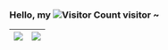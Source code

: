 ### Hello, my ![Visitor Count](https://profile-counter.glitch.me/Christmas/count.svg) visitor ~

| <a><img align="center" src="https://github-readme-stats.vercel.app/api?username=Linyxxxxx&show_icons=true&include_all_commits=true&theme=buefy&hide_border=true"/></a> | <a><img align="center" src="https://github-readme-stats.vercel.app/api/top-langs/?username=Linyxxxxx&layout=compact&theme=buefy&hide_border=true" /></a> |
| ------------- | ------------- |
